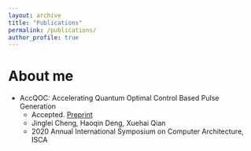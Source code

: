 ```yaml
---
layout: archive
title: "Publications"
permalink: /publications/
author_profile: true
---
```


About me
======
* AccQOC: Accelerating Quantum Optimal Control Based Pulse Generation
  *	Accepted. <a href="https://arxiv.org/abs/2003.00376">Preprint</a>
  *	Jinglei Cheng, Haoqin Deng, Xuehai Qian
  *	2020 Annual International Symposium on Computer Architecture, ISCA

